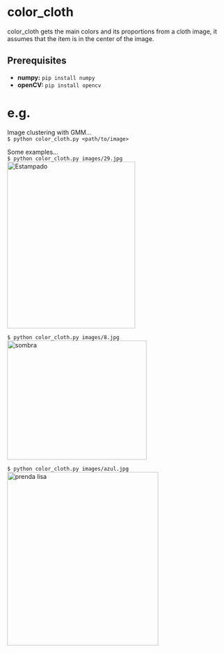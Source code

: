 # color_cloth
color_cloth gets the main colors and its proportions from a cloth image, it assumes that the item is in the center of the image.

## Prerequisites
- **numpy:** `pip install numpy`
- **openCV:** `pip install opencv`

# e.g.

Image clustering with GMM...<br/>
```$ python color_cloth.py <path/to/image> ```

Some examples...<br/>
```$ python color_cloth.py images/29.jpg```<br/>
<a data-flickr-embed="true"  href="https://www.flickr.com/photos/153395371@N07/37176201684/in/dateposted-public/" title="Estampado"><img src="https://farm5.staticflickr.com/4502/37176201684_4a08874f7f.jpg" width="294" height="383" alt="Estampado"></a><br/>

```$ python color_cloth.py images/8.jpg```<br/>
<a data-flickr-embed="true"  href="https://www.flickr.com/photos/153395371@N07/24033973998/in/dateposted-public/" title="sombra"><img src="https://farm5.staticflickr.com/4495/24033973998_f00014bce3_n.jpg" width="320" height="274" alt="sombra"></a><br/>

```$ python color_cloth.py images/azul.jpg```<br/>
<a data-flickr-embed="true"  href="https://www.flickr.com/photos/153395371@N07/24033974588/in/dateposted-public/" title="prenda lisa"><img src="https://farm5.staticflickr.com/4462/24033974588_fe34be958a.jpg" width="347" height="399" alt="prenda lisa"></a>

